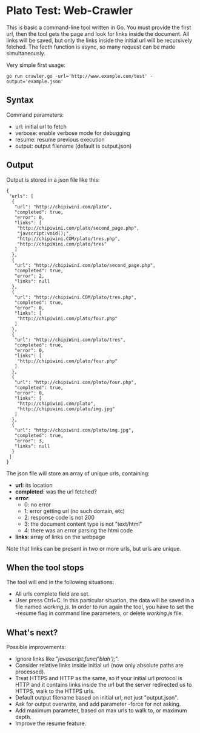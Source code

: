 # Plato Test: Web-Crawler

This is basic a command-line tool written in Go. You must provide the first url, then the tool gets the page and look for links inside the document. All links will be saved, but only the links inside the initial url will be recursively fetched. The fecth function is async, so many request can be made simultaneously.

Very simple first usage:

`go run crawler.go -url='http://www.example.com/test' -output='example.json'`

## Syntax

Command parameters:

- url: initial url to fetch
- verbose: enable verbose mode for debugging
- resume: resume previous execution
- output: output filename (default is output.json)

## Output

Output is stored in a json file like this:

```
{
 "urls": [
  {
   "url": "http://chipiwini.com/plato",
   "completed": true,
   "error": 0,
   "links": [
    "http://chipiwini.com/plato/second_page.php",
    "javscript:void();",
    "http://chipiwini.COM/plato/tres.php",
    "http://chipiWini.com/plato/tres"
   ]
  },
  {
   "url": "http://chipiwini.com/plato/second_page.php",
   "completed": true,
   "error": 2,
   "links": null
  },
  {
   "url": "http://chipiwini.COM/plato/tres.php",
   "completed": true,
   "error": 0,
   "links": [
    "http://chipiwini.com/plato/four.php"
   ]
  },
  {
   "url": "http://chipiWini.com/plato/tres",
   "completed": true,
   "error": 0,
   "links": [
    "http://chipiwini.com/plato/four.php"
   ]
  },
  {
   "url": "http://chipiwini.com/plato/four.php",
   "completed": true,
   "error": 0,
   "links": [
    "http://chipiwini.com/plato",
    "http://chipiwini.com/plato/img.jpg"
   ]
  },
  {
   "url": "http://chipiwini.com/plato/img.jpg",
   "completed": true,
   "error": 3,
   "links": null
  }
 ]
}

```

The json file will store an array of unique urls, containing:

- **url**: its location
- **completed**: was the url fetched?
- **error**:
    - 0: no error
    - 1: error getting url (no such domain, etc)
    - 2: response code is not 200
    - 3: the document content type is not "text/html"
    - 4: there was an error parsing the html code
- **links**: array of links on the webpage

Note that links can be present in two or more urls, but urls are unique.

## When the tool stops

The tool will end in the following situations:

- All urls complete field are set.
- User press Ctrl+C. In this particular situation, the data will be saved in a file named *working.js*. In order to run again the tool, you have to set the -resume flag in command line parameters, or delete *working.js* file.

## What's next?

Possible improvements:

- Ignore links like "*javascript:func('blah');*".
- Consider relative links inside initial url (now only absolute paths are processed).
- Treat HTTPS and HTTP as the same, so if your initial url protocol is HTTP and it contains links inside the url but the server redirected us to HTTPS, walk to the HTTPS urls.
- Default output filename based on initial url, not just "output.json".
- Ask for output overwrite, and add parameter -force for not asking.
- Add maximum parameter, based on max urls to walk to, or maximum depth.
- Improve the resume feature.